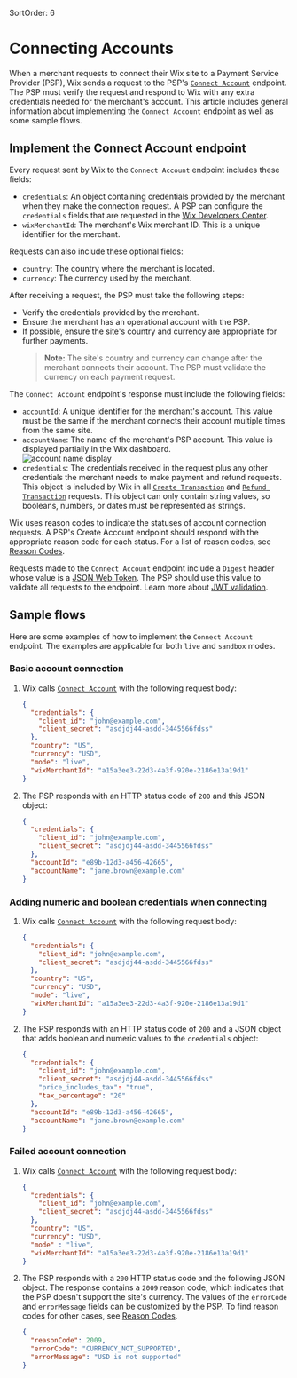 SortOrder: 6

# Connecting Accounts

When a merchant requests to connect their Wix site to a Payment Service Provider (PSP), Wix sends a request to the PSP's [`Connect Account`](https://dev.wix.com/docs/rest/api-reference/payment-provider-spi/accounts/connect-account) endpoint. The PSP must verify the request and respond to Wix with any extra credentials needed for the merchant's account. This article includes general information about implementing the `Connect Account` endpoint as well as some sample flows.

## Implement the Connect Account endpoint
Every request sent by Wix to the `Connect Account` endpoint includes these fields:
* `credentials`: An object containing credentials provided by the merchant when they make the connection request. A PSP can configure the `credentials` fields that are requested in the [Wix Developers Center](https://dev.wix.com).
* `wixMerchantId`: The merchant's Wix merchant ID. This is a unique identifier for the merchant.

Requests can also include these optional fields:
* `country`: The country where the merchant is located.
* `currency`: The currency used by the merchant.

After receiving a request, the PSP must take the following steps:
* Verify the credentials provided by the merchant.
* Ensure the merchant has an operational account with the PSP.
* If possible, ensure the site's country and currency are appropriate for further payments.  
  > **Note:** The site's country and currency can change after the merchant connects their account. The PSP must validate the currency on each payment request.

The `Connect Account` endpoint's response must include the following fields:
* `accountId`: A unique identifier for the merchant's account. This value must be the same if the merchant connects their account multiple times from the same site.
* `accountName`: The name of the merchant's PSP account. This value is displayed partially in the Wix dashboard.  
  ![account name display](https://s3.amazonaws.com/wixplorer-readme-images/provider-platform%2Faccount-name-display.png)
* `credentials`: The credentials received in the request plus any other credentials the merchant needs to make payment and refund requests. This object is included by Wix in all [`Create Transaction`](https://dev.wix.com/docs/rest/api-reference/payment-provider-spi/transactions/create-transaction) and [`Refund Transaction`](https://dev.wix.com/docs/rest/api-reference/payment-provider-spi/refunds/refund-transaction) requests. This object can only contain string values, so booleans, numbers, or dates must be represented as strings.

Wix uses reason codes to indicate the statuses of account connection requests. A PSP's Create Account endpoint should respond with the appropriate reason code for each status. For a list of reason codes, see [Reason Codes](https://dev.wix.com/docs/rest/api-reference/payment-provider-spi/reason-codes).

Requests made to the `Connect Account` endpoint include a `Digest` header whose value is a [JSON Web Token](https://en.wikipedia.org/wiki/JSON_Web_Token). The PSP should use this value to validate all requests to the endpoint. Learn more about [JWT validation](https://dev.wix.com/docs/rest/api-reference/payment-provider-spi/validate-endpoint-requests).

## Sample flows

Here are some examples of how to implement the `Connect Account` endpoint. The examples are applicable for both `live` and `sandbox` modes.

### Basic account connection
1. Wix calls [`Connect Account`](https://dev.wix.com/docs/rest/api-reference/payment-provider-spi/accounts/connect-account) with the following request body:
    ```json
    {
      "credentials": {
        "client_id": "john@example.com",
        "client_secret": "asdjdj44-asdd-3445566fdss"
      },
      "country": "US",
      "currency": "USD",
      "mode": "live",
      "wixMerchantId": "a15a3ee3-22d3-4a3f-920e-2186e13a19d1"
    }
    ```
1. The PSP responds with an HTTP status code of `200` and this JSON object:
    ```json
    {
      "credentials": {
        "client_id": "john@example.com",
        "client_secret": "asdjdj44-asdd-3445566fdss"
      },
      "accountId": "e89b-12d3-a456-42665",
      "accountName": "jane.brown@example.com"
    }
    ```

### Adding numeric and boolean credentials when connecting
1. Wix calls [`Connect Account`](https://dev.wix.com/docs/rest/api-reference/payment-provider-spi/accounts/connect-account) with the following request body:
    ```json
    {
      "credentials": {
        "client_id": "john@example.com",
        "client_secret": "asdjdj44-asdd-3445566fdss"
      },
      "country": "US",
      "currency": "USD",
      "mode": "live",
      "wixMerchantId": "a15a3ee3-22d3-4a3f-920e-2186e13a19d1"
    }
    ```

2. The PSP responds with an HTTP status code of `200` and a JSON object that adds boolean and numeric values to the `credentials` object:
    ```json
    {
      "credentials": {
        "client_id": "john@example.com",
        "client_secret": "asdjdj44-asdd-3445566fdss"
        "price_includes_tax": "true",
        "tax_percentage": "20"
      },
      "accountId": "e89b-12d3-a456-42665",
      "accountName": "jane.brown@example.com"
    }
    ```

### Failed account connection
1. Wix calls [`Connect Account`](https://dev.wix.com/docs/rest/api-reference/payment-provider-spi/accounts/connect-account) with the following request body:
    ```json
    {
      "credentials": {
        "client_id": "john@example.com",
        "client_secret": "asdjdj44-asdd-3445566fdss"
      },
      "country": "US",
      "currency": "USD",
      "mode" : "live",
      "wixMerchantId": "a15a3ee3-22d3-4a3f-920e-2186e13a19d1"
    }
    ```
1. The PSP responds with a `200` HTTP status code and the following JSON object. The response contains a `2009` reason code, which indicates that the PSP doesn't support the site's currency. The values of the `errorCode` and `errorMessage` fields can be customized by the PSP. To find reason codes for other cases, see [Reason Codes](https://dev.wix.com/api/rest/payment-provider-spi/provider-platform/reason-codes).
    ```json
    {
      "reasonCode": 2009,
      "errorCode": "CURRENCY_NOT_SUPPORTED",
      "errorMessage": "USD is not supported"
    }
    ```
